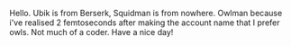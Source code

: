 Hello. Ubik is from Berserk, Squidman is from nowhere. Owlman because i've realised 2 femtoseconds after making the account name that I prefer owls.
Not much of a coder.
Have a nice day!

